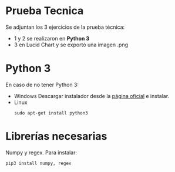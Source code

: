 # Prueba Tecnica
Se adjuntan los 3 ejercicios de la prueba técnica:
- 1 y 2 se realizaron en **Python 3**
- 3 en Lucid Chart y se exportó una imagen .png

# Python 3
En caso de no tener Python 3:
- Windows
  Descargar instalador desde la [página oficial](https://www.python.org/downloads/) e instalar.
- Linux
  ~~~
  sudo apt-get install python3
  ~~~

# Librerías necesarias
Numpy y regex.
Para instalar:
~~~
pip3 install numpy, regex
~~~
